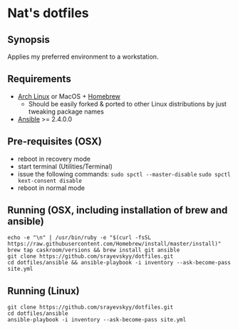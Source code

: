 # Nat's dotfiles

## Synopsis

Applies my preferred environment to a workstation.

## Requirements

- [Arch Linux](https://www.archlinux.org/) or MacOS + [Homebrew](https://brew.sh/)
    - Should be easily forked & ported to other Linux distributions by just tweaking package names
- [Ansible](https://www.ansible.com/) >= 2.4.0.0

## Pre-requisites (OSX)
- reboot in recovery mode
- start terminal (Utilities/Terminal)
- issue the following commands:
`sudo spctl --master-disable`
`sudo spctl kext-consent disable`
- reboot in normal mode

## Running (OSX, including installation of brew and ansible)

```
echo -e "\n" | /usr/bin/ruby -e "$(curl -fsSL https://raw.githubusercontent.com/Homebrew/install/master/install)"
brew tap caskroom/versions && brew install git ansible
git clone https://github.com/srayevskyy/dotfiles.git
cd dotfiles/ansible && ansible-playbook -i inventory --ask-become-pass site.yml
```

## Running (Linux)

```
git clone https://github.com/srayevskyy/dotfiles.git
cd dotfiles/ansible
ansible-playbook -i inventory --ask-become-pass site.yml
```
